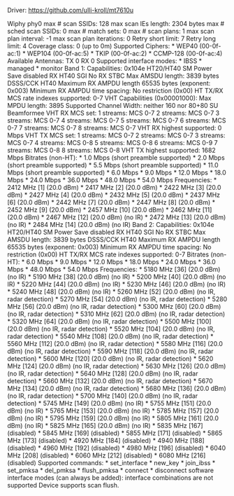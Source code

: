 Driver: https://github.com/ulli-kroll/mt7610u

Wiphy phy0
	max # scan SSIDs: 128
	max scan IEs length: 2304 bytes
	max # sched scan SSIDs: 0
	max # match sets: 0
	max # scan plans: 1
	max scan plan interval: -1
	max scan plan iterations: 0
	Retry short limit: 7
	Retry long limit: 4
	Coverage class: 0 (up to 0m)
	Supported Ciphers:
		* WEP40 (00-0f-ac:1)
		* WEP104 (00-0f-ac:5)
		* TKIP (00-0f-ac:2)
		* CCMP-128 (00-0f-ac:4)
	Available Antennas: TX 0 RX 0
	Supported interface modes:
		 * IBSS
		 * managed
		 * monitor
	Band 1:
		Capabilities: 0x104e
			HT20/HT40
			SM Power Save disabled
			RX HT40 SGI
			No RX STBC
			Max AMSDU length: 3839 bytes
			DSSS/CCK HT40
		Maximum RX AMPDU length 65535 bytes (exponent: 0x003)
		Minimum RX AMPDU time spacing: No restriction (0x00)
		HT TX/RX MCS rate indexes supported: 0-7
		VHT Capabilities (0x00001000):
			Max MPDU length: 3895
			Supported Channel Width: neither 160 nor 80+80
			SU Beamformee
		VHT RX MCS set:
			1 streams: MCS 0-7
			2 streams: MCS 0-7
			3 streams: MCS 0-7
			4 streams: MCS 0-7
			5 streams: MCS 0-7
			6 streams: MCS 0-7
			7 streams: MCS 0-7
			8 streams: MCS 0-7
		VHT RX highest supported: 0 Mbps
		VHT TX MCS set:
			1 streams: MCS 0-7
			2 streams: MCS 0-7
			3 streams: MCS 0-7
			4 streams: MCS 0-8
			5 streams: MCS 0-8
			6 streams: MCS 0-9
			7 streams: MCS 0-8
			8 streams: MCS 0-8
		VHT TX highest supported: 1682 Mbps
		Bitrates (non-HT):
			* 1.0 Mbps (short preamble supported)
			* 2.0 Mbps (short preamble supported)
			* 5.5 Mbps (short preamble supported)
			* 11.0 Mbps (short preamble supported)
			* 6.0 Mbps
			* 9.0 Mbps
			* 12.0 Mbps
			* 18.0 Mbps
			* 24.0 Mbps
			* 36.0 Mbps
			* 48.0 Mbps
			* 54.0 Mbps
		Frequencies:
			* 2412 MHz [1] (20.0 dBm)
			* 2417 MHz [2] (20.0 dBm)
			* 2422 MHz [3] (20.0 dBm)
			* 2427 MHz [4] (20.0 dBm)
			* 2432 MHz [5] (20.0 dBm)
			* 2437 MHz [6] (20.0 dBm)
			* 2442 MHz [7] (20.0 dBm)
			* 2447 MHz [8] (20.0 dBm)
			* 2452 MHz [9] (20.0 dBm)
			* 2457 MHz [10] (20.0 dBm)
			* 2462 MHz [11] (20.0 dBm)
			* 2467 MHz [12] (20.0 dBm) (no IR)
			* 2472 MHz [13] (20.0 dBm) (no IR)
			* 2484 MHz [14] (20.0 dBm) (no IR)
	Band 2:
		Capabilities: 0x104e
			HT20/HT40
			SM Power Save disabled
			RX HT40 SGI
			No RX STBC
			Max AMSDU length: 3839 bytes
			DSSS/CCK HT40
		Maximum RX AMPDU length 65535 bytes (exponent: 0x003)
		Minimum RX AMPDU time spacing: No restriction (0x00)
		HT TX/RX MCS rate indexes supported: 0-7
		Bitrates (non-HT):
			* 6.0 Mbps
			* 9.0 Mbps
			* 12.0 Mbps
			* 18.0 Mbps
			* 24.0 Mbps
			* 36.0 Mbps
			* 48.0 Mbps
			* 54.0 Mbps
		Frequencies:
			* 5180 MHz [36] (20.0 dBm) (no IR)
			* 5190 MHz [38] (20.0 dBm) (no IR)
			* 5200 MHz [40] (20.0 dBm) (no IR)
			* 5220 MHz [44] (20.0 dBm) (no IR)
			* 5230 MHz [46] (20.0 dBm) (no IR)
			* 5240 MHz [48] (20.0 dBm) (no IR)
			* 5260 MHz [52] (20.0 dBm) (no IR, radar detection)
			* 5270 MHz [54] (20.0 dBm) (no IR, radar detection)
			* 5280 MHz [56] (20.0 dBm) (no IR, radar detection)
			* 5300 MHz [60] (20.0 dBm) (no IR, radar detection)
			* 5310 MHz [62] (20.0 dBm) (no IR, radar detection)
			* 5320 MHz [64] (20.0 dBm) (no IR, radar detection)
			* 5500 MHz [100] (20.0 dBm) (no IR, radar detection)
			* 5520 MHz [104] (20.0 dBm) (no IR, radar detection)
			* 5540 MHz [108] (20.0 dBm) (no IR, radar detection)
			* 5560 MHz [112] (20.0 dBm) (no IR, radar detection)
			* 5580 MHz [116] (20.0 dBm) (no IR, radar detection)
			* 5590 MHz [118] (20.0 dBm) (no IR, radar detection)
			* 5600 MHz [120] (20.0 dBm) (no IR, radar detection)
			* 5620 MHz [124] (20.0 dBm) (no IR, radar detection)
			* 5630 MHz [126] (20.0 dBm) (no IR, radar detection)
			* 5640 MHz [128] (20.0 dBm) (no IR, radar detection)
			* 5660 MHz [132] (20.0 dBm) (no IR, radar detection)
			* 5670 MHz [134] (20.0 dBm) (no IR, radar detection)
			* 5680 MHz [136] (20.0 dBm) (no IR, radar detection)
			* 5700 MHz [140] (20.0 dBm) (no IR, radar detection)
			* 5745 MHz [149] (20.0 dBm) (no IR)
			* 5755 MHz [151] (20.0 dBm) (no IR)
			* 5765 MHz [153] (20.0 dBm) (no IR)
			* 5785 MHz [157] (20.0 dBm) (no IR)
			* 5795 MHz [159] (20.0 dBm) (no IR)
			* 5805 MHz [161] (20.0 dBm) (no IR)
			* 5825 MHz [165] (20.0 dBm) (no IR)
			* 5835 MHz [167] (disabled)
			* 5845 MHz [169] (disabled)
			* 5855 MHz [171] (disabled)
			* 5865 MHz [173] (disabled)
			* 4920 MHz [184] (disabled)
			* 4940 MHz [188] (disabled)
			* 4960 MHz [192] (disabled)
			* 4980 MHz [196] (disabled)
			* 6040 MHz [208] (disabled)
			* 6060 MHz [212] (disabled)
			* 6080 MHz [216] (disabled)
	Supported commands:
		 * set_interface
		 * new_key
		 * join_ibss
		 * set_pmksa
		 * del_pmksa
		 * flush_pmksa
		 * connect
		 * disconnect
	software interface modes (can always be added):
	interface combinations are not supported
	Device supports scan flush.
